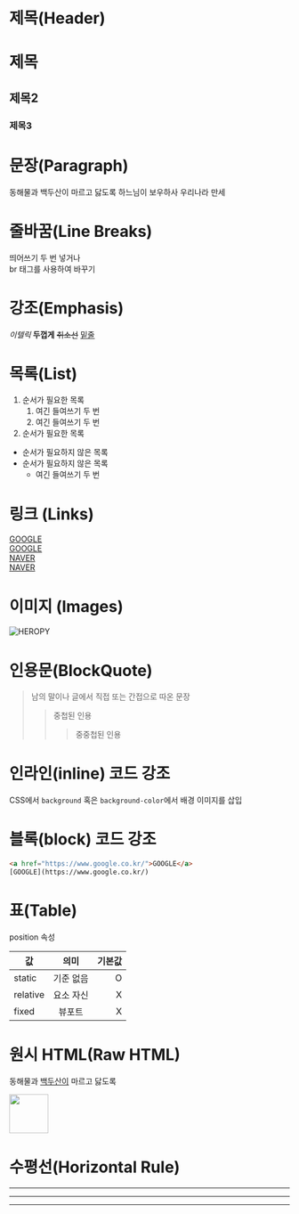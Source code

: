 # 제목(Header)

# 제목
## 제목2
### 제목3

# 문장(Paragraph)

동해물과 백두산이 마르고 닳도록
하느님이 보우하사 우리나라 만세

# 줄바꿈(Line Breaks)

띄어쓰기 두 번 넣거나  
br 태그를 사용하여 바꾸기

# 강조(Emphasis)

_이텔릭_ **두껍게**
~~취소선~~
<u>밑줄</u>

# 목록(List)

1. 순서가 필요한 목록  
    1. 여긴 들여쓰기 두 번  
    1. 여긴 들여쓰기 두 번  
1. 순서가 필요한 목록  

- 순서가 필요하지 않은 목록
- 순서가 필요하지 않은 목록
    - 여긴 들여쓰기 두 번

# 링크 (Links)

<a href="https://www.google.co.kr/">GOOGLE</a>  
[GOOGLE](https://www.google.co.kr/)  
<a href="https://naver.com/" title="NAVER로 이동!">NAVER</a>  
[NAVER](https://naver.com/ "NAVER로 이동!")  

# 이미지 (Images)

![HEROPY](https://heropy.blog/css/images/logo.png)

# 인용문(BlockQuote)
> 남의 말이나 글에서 직접 또는 간접으로 따온 문장
>> 중첩된 인용
>>> 중중첩된 인용

# 인라인(inline) 코드 강조

CSS에서 `background` 혹은 `background-color`에서 배경 이미지를 삽입

# 블록(block) 코드 강조

```html
<a href="https://www.google.co.kr/">GOOGLE</a>  
[GOOGLE](https://www.google.co.kr/)  
```

# 표(Table)

position 속성

값 | 의미 | 기본값
--|:--:|--:
static | 기준 없음 | O
relative | 요소 자신 | X
fixed | 뷰포트 | X


# 원시 HTML(Raw HTML)

동해물과 <span style="text-decoration: underline">백두산이</span> 마르고 닳도록 <br/>

<img width="70" src="https://heropy.blog/css/images/logo.png">

# 수평선(Horizontal Rule)

---
***
___